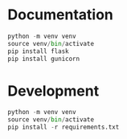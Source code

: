 # Documentation
```py
python -m venv venv
source venv/bin/activate
pip install flask
pip install gunicorn
```
# Development
```python
python -m venv venv
source venv/bin/activate
pip install -r requirements.txt
```
